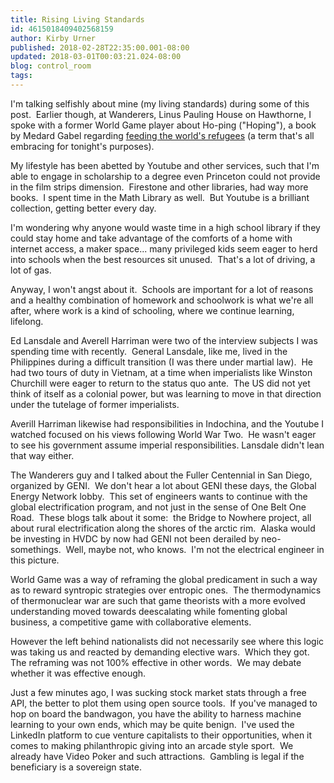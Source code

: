 ```yaml
---
title: Rising Living Standards
id: 4615018409402568159
author: Kirby Urner
published: 2018-02-28T22:35:00.001-08:00
updated: 2018-03-01T00:03:21.024-08:00
blog: control_room
tags: 
---
```


[](https://blogger.googleusercontent.com/img/b/R29vZ2xl/AVvXsEjxiiQ4xTe_2y7gHSVHzSJTYYIkH-oBNVrjVkxt9PphRTnH1wTG4zUAE4jbagHaqWP4NixPE4Ea8r5tFCiFWgF5-ZK4Ff7IwORIgWJUc0j2i4w4yrjQsugMXHBXSkktdDOslB-3/s1600/hoping2.jpg)

I'm talking selfishly about mine (my living standards) during some of this post.  Earlier though, at Wanderers, Linus Pauling House on Hawthorne, I spoke with a former World Game player about Ho-ping ("Hoping"), a book by Medard Gabel regarding [feeding the world's refugees](https://www.huffingtonpost.com/eric-holt-gimenez/world-hunger_b_1463429.html) (a term that's all embracing for tonight's purposes).

My lifestyle has been abetted by Youtube and other services, such that I'm able to engage in scholarship to a degree even Princeton could not provide in the film strips dimension.  Firestone and other libraries, had way more books.  I spent time in the Math Library as well.  But Youtube is a brilliant collection, getting better every day.

I'm wondering why anyone would waste time in a high school library if they could stay home and take advantage of the comforts of a home with internet access, a maker space... many privileged kids seem eager to herd into schools when the best resources sit unused.  That's a lot of driving, a lot of gas.

Anyway, I won't angst about it.  Schools are important for a lot of reasons and a healthy combination of homework and schoolwork is what we're all after, where work is a kind of schooling, where we continue learning, lifelong.

Ed Lansdale and Averell Harriman were two of the interview subjects I was spending time with recently.  General Lansdale, like me, lived in the Philippines during a difficult transition (I was there under martial law).  He had two tours of duty in Vietnam, at a time when imperialists like Winston Churchill were eager to return to the status quo ante.  The US did not yet think of itself as a colonial power, but was learning to move in that direction under the tutelage of former imperialists.

Averill Harriman likewise had responsibilities in Indochina, and the Youtube I watched focused on his views following World War Two.  He wasn't eager to see his government assume imperial responsibilities. Lansdale didn't lean that way either.

The Wanderers guy and I talked about the Fuller Centennial in San Diego, organized by GENI.  We don't hear a lot about GENI these days, the Global Energy Network lobby.  This set of engineers wants to continue with the global electrification program, and not just in the sense of One Belt One Road.  These blogs talk about it some:  the Bridge to Nowhere project, all about rural electrification along the shores of the arctic rim.  Alaska would be investing in HVDC by now had GENI not been derailed by neo-somethings.  Well, maybe not, who knows.  I'm not the electrical engineer in this picture.

World Game was a way of reframing the global predicament in such a way as to reward syntropic strategies over entropic ones.  The thermodynamics of thermonuclear war are such that game theorists with a more evolved understanding moved towards deescalating while fomenting global business, a competitive game with collaborative elements.

However the left behind nationalists did not necessarily see where this logic was taking us and reacted by demanding elective wars.  Which they got.  The reframing was not 100% effective in other words.  We may debate whether it was effective enough.

Just a few minutes ago, I was sucking stock market stats through a free API, the better to plot them using open source tools.  If you've managed to hop on board the bandwagon, you have the ability to harness machine learning to your own ends, which may be quite benign.  I've used the LinkedIn platform to cue venture capitalists to their opportunities, when it comes to making philanthropic giving into an arcade style sport.  We already have Video Poker and such attractions.  Gambling is legal if the beneficiary is a sovereign state.